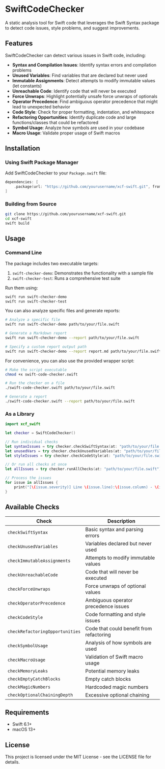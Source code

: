 # SwiftCodeChecker

A static analysis tool for Swift code that leverages the Swift Syntax package to detect code issues, style problems, and suggest improvements.

## Features

SwiftCodeChecker can detect various issues in Swift code, including:

- **Syntax and Compilation Issues**: Identify syntax errors and compilation problems
- **Unused Variables**: Find variables that are declared but never used
- **Immutable Assignments**: Detect attempts to modify immutable values (let constants)
- **Unreachable Code**: Identify code that will never be executed
- **Force Unwraps**: Highlight potentially unsafe force unwraps of optionals
- **Operator Precedence**: Find ambiguous operator precedence that might lead to unexpected behavior
- **Code Style**: Check for proper formatting, indentation, and whitespace
- **Refactoring Opportunities**: Identify duplicate code and large functions/classes that could be refactored
- **Symbol Usage**: Analyze how symbols are used in your codebase
- **Macro Usage**: Validate proper usage of Swift macros

## Installation

### Using Swift Package Manager

Add SwiftCodeChecker to your `Package.swift` file:

```swift
dependencies: [
    .package(url: "https://github.com/yourusername/xcf-swift.git", from: "1.0.0")
]
```

### Building from Source

```bash
git clone https://github.com/yourusername/xcf-swift.git
cd xcf-swift
swift build
```

## Usage

### Command Line

The package includes two executable targets:

1. `swift-checker-demo`: Demonstrates the functionality with a sample file
2. `swift-checker-test`: Runs a comprehensive test suite

Run them using:

```bash
swift run swift-checker-demo
swift run swift-checker-test
```

You can also analyze specific files and generate reports:

```bash
# Analyze a specific file
swift run swift-checker-demo path/to/your/file.swift

# Generate a Markdown report
swift run swift-checker-demo --report path/to/your/file.swift

# Specify a custom report output path
swift run swift-checker-demo --report report.md path/to/your/file.swift
```

For convenience, you can also use the provided wrapper script:

```bash
# Make the script executable
chmod +x swift-code-checker.swift

# Run the checker on a file
./swift-code-checker.swift path/to/your/file.swift

# Generate a report
./swift-code-checker.swift --report path/to/your/file.swift
```

### As a Library

```swift
import xcf_swift

let checker = SwiftCodeChecker()

// Run individual checks
let syntaxIssues = try checker.checkSwiftSyntax(at: "path/to/your/file.swift")
let unusedVars = try checker.checkUnusedVariables(at: "path/to/your/file.swift")
let styleIssues = try checker.checkCodeStyle(at: "path/to/your/file.swift")

// Or run all checks at once
let allIssues = try checker.runAllChecks(at: "path/to/your/file.swift")

// Process the issues
for issue in allIssues {
    print("[\(issue.severity)] Line \(issue.line):\(issue.column) - \(issue.description)")
}
```

## Available Checks

| Check | Description |
|-------|-------------|
| `checkSwiftSyntax` | Basic syntax and parsing errors |
| `checkUnusedVariables` | Variables declared but never used |
| `checkImmutableAssignments` | Attempts to modify immutable values |
| `checkUnreachableCode` | Code that will never be executed |
| `checkForceUnwraps` | Force unwraps of optional values |
| `checkOperatorPrecedence` | Ambiguous operator precedence issues |
| `checkCodeStyle` | Code formatting and style issues |
| `checkRefactoringOpportunities` | Code that could benefit from refactoring |
| `checkSymbolUsage` | Analysis of how symbols are used |
| `checkMacroUsage` | Validation of Swift macro usage |
| `checkMemoryLeaks` | Potential memory leaks |
| `checkEmptyCatchBlocks` | Empty catch blocks |
| `checkMagicNumbers` | Hardcoded magic numbers |
| `checkOptionalChainingDepth` | Excessive optional chaining |

## Requirements

- Swift 6.1+ 
- macOS 13+

## License

This project is licensed under the MIT License - see the LICENSE file for details. 